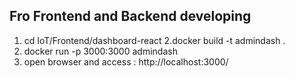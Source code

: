 ## Fro Frontend and Backend developing 

1. cd IoT/Frontend/dashboard-react
2.docker build -t admindash .
3. docker run -p 3000:3000 admindash 
4. open browser and access :
http://localhost:3000/